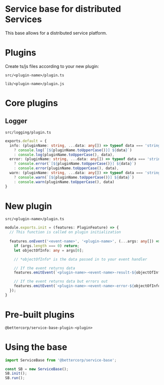 # Service base for distributed Services

This base allows for a distributed service platform.  
  
# Plugins

Create ts/js files according to your new plugin:  

```src/<plugin-name>/plugin.ts```  

```lib/<plugin-name>/plugin.js```  

# Core plugins

## Logger  
```src/logging/plugin.ts```  

```typescript
exports.default = {
  info: (pluginName: string, ...data: any[]) => typeof data === 'string'  
    ? console.log(`[${pluginName.toUpperCase()}] ${data}`)  
    : console.log(pluginName.toUpperCase(), data),  
  error: (pluginName: string, ...data: any[]) => typeof data === 'string'  
    ? console.error(`[${pluginName.toUpperCase()}] ${data}`)  
    : console.error(pluginName.toUpperCase(), data),  
  warn: (pluginName: string, ...data: any[]) => typeof data === 'string'  
    ? console.warn(`[${pluginName.toUpperCase()}] ${data}`)  
    : console.warn(pluginName.toUpperCase(), data)  
}  
```  

# New plugin  
```src/<plugin-name>/plugin.ts```  

```typescript
module.exports.init = (features: PluginFeature) => {
  // This function is called on plugin initialization
   
  features.onEvent('<event-name>', '<plugin-name>', (...args: any[]) => {
    if (args.length === 0) return;
    let objectOfInfo: any = args[0];

    // *objectOfInfo* is the data passed in to your event handler

    // If the event returns data    
    features.emitEvent(`<plugin-name>-<event-name>-result-${objectOfInfo.resultKey}`, '<result data object or string>');

    // If the event returns data but errors out
    features.emitEvent(`<plugin-name>-<event-name>-error-${objectOfInfo.resultKey}`, '<error message or string>');
  });
}
```  

# Pre-built plugins

```@bettercorp/service-base-plugin-<plugin>```

# Using the base

```typescript
import ServiceBase from '@bettercorp/service-base';

const SB = new ServiceBase();
SB.init();
SB.run();
```